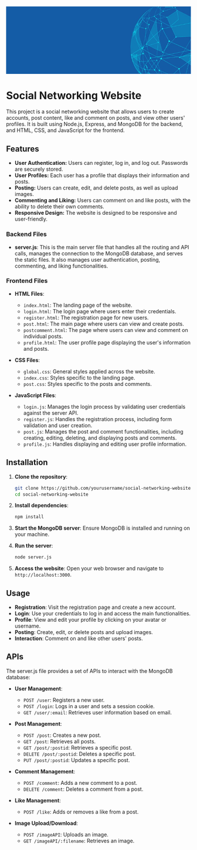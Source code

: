 ![Weather App Screenshot](public_html/img/welcome.jpg)

# Social Networking Website

This project is a social networking website that allows users to create accounts, post content, like and comment on posts, and view other users' profiles. It is built using Node.js, Express, and MongoDB for the backend, and HTML, CSS, and JavaScript for the frontend.

## Features

- **User Authentication:** Users can register, log in, and log out. Passwords are securely stored.
- **User Profiles:** Each user has a profile that displays their information and posts.
- **Posting:** Users can create, edit, and delete posts, as well as upload images.
- **Commenting and Liking:** Users can comment on and like posts, with the ability to delete their own comments.
- **Responsive Design:** The website is designed to be responsive and user-friendly.

### Backend Files

- **server.js**: This is the main server file that handles all the routing and API calls, manages the connection to the MongoDB database, and serves the static files. It also manages user authentication, posting, commenting, and liking functionalities.

### Frontend Files

- **HTML Files**:
  - `index.html`: The landing page of the website.
  - `login.html`: The login page where users enter their credentials.
  - `register.html`: The registration page for new users.
  - `post.html`: The main page where users can view and create posts.
  - `postcomment.html`: The page where users can view and comment on individual posts.
  - `profile.html`: The user profile page displaying the user's information and posts.

- **CSS Files**:
  - `global.css`: General styles applied across the website.
  - `index.css`: Styles specific to the landing page.
  - `post.css`: Styles specific to the posts and comments.

- **JavaScript Files**:
  - `login.js`: Manages the login process by validating user credentials against the server API.
  - `register.js`: Handles the registration process, including form validation and user creation.
  - `post.js`: Manages the post and comment functionalities, including creating, editing, deleting, and displaying posts and comments.
  - `profile.js`: Handles displaying and editing user profile information.

## Installation

1. **Clone the repository**:
    ```bash
    git clone https://github.com/yourusername/social-networking-website.git
    cd social-networking-website
    ```

2. **Install dependencies**:
    ```bash
    npm install
    ```

3. **Start the MongoDB server**:
    Ensure MongoDB is installed and running on your machine.

4. **Run the server**:
    ```bash
    node server.js
    ```

5. **Access the website**:
    Open your web browser and navigate to `http://localhost:3000`.

## Usage

- **Registration**: Visit the registration page and create a new account.
- **Login**: Use your credentials to log in and access the main functionalities.
- **Profile**: View and edit your profile by clicking on your avatar or username.
- **Posting**: Create, edit, or delete posts and upload images.
- **Interaction**: Comment on and like other users' posts.

## APIs

The server.js file provides a set of APIs to interact with the MongoDB database:

- **User Management**:
  - `POST /user`: Registers a new user.
  - `POST /login`: Logs in a user and sets a session cookie.
  - `GET /user/:email`: Retrieves user information based on email.

- **Post Management**:
  - `POST /post`: Creates a new post.
  - `GET /post`: Retrieves all posts.
  - `GET /post/:postid`: Retrieves a specific post.
  - `DELETE /post/:postid`: Deletes a specific post.
  - `PUT /post/:postid`: Updates a specific post.

- **Comment Management**:
  - `POST /comment`: Adds a new comment to a post.
  - `DELETE /comment`: Deletes a comment from a post.

- **Like Management**:
  - `POST /like`: Adds or removes a like from a post.

- **Image Upload/Download**:
  - `POST /imageAPI`: Uploads an image.
  - `GET /imageAPI/:filename`: Retrieves an image.
